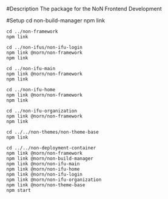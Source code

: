 #Description
The package for the NoN Frontend Development

#Setup
    cd non-build-manager
    npm link 

    cd ../non-framework
    npm link

    cd ../non-ifus/non-ifu-login
    npm link @norn/non-framework
    npm link

    cd ../non-ifu-main
    npm link @norn/non-framework
    npm link

    cd ../non-ifu-home
    npm link @norn/non-framework
    npm link

    cd ../non-ifu-organization
    npm link @norn/non-framework
    npm link

    cd ../../non-themes/non-theme-base
    npm link

    cd ../../non-deployment-container
    npm link @norn/non-framework
    npm link @norn/non-build-manager
    npm link @norn/non-ifu-main
    npm link @norn/non-ifu-home
    npm link @norn/non-ifu-login
    npm link @norn/non-ifu-organization
    npm link @norn/non-theme-base
    npm start
